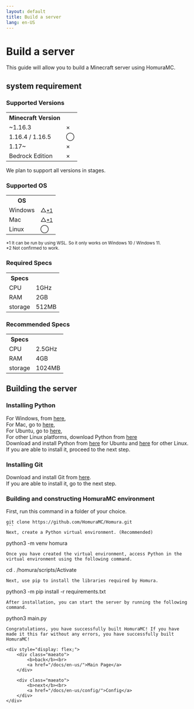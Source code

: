 ```yaml
---
layout: default
title: Build a server
lang: en-US
---
```

# Build a server
This guide will allow you to build a Minecraft server using HomuraMC.
## system requirement
### Supported Versions
<table class="table table-striped">
	<tr>
		<th scope="col">Minecraft Version</th>
		<th scope="col"></th>
	</tr>
	<tr>
		<td>~1.16.3</td>
		<td>×</td>
	</tr>
	<tr>
		<td>1.16.4 / 1.16.5</td>
		<td>◯</td>
	</tr>
	<tr>
		<td>1.17~</td>
		<td>×</td>
	</tr>
	<tr>
		<td>Bedrock Edition</td>
		<td>×</td>
	</tr>
</table>

We plan to support all versions in stages.

### Supported OS
<table class="table table-striped">
	<tr>
		<th scope="col">OS</th>
		<th scope="col"></th>
	</tr>
	<tr>
		<td>Windows</td>
		<td>△<a href="#sys-ok-1"><small>*1</small></a></td>
	</tr>
	<tr>
		<td>Mac</td>
		<td>△<a href="#sys-ok-2"><small>*1</small></a></td>
	</tr>
	<tr>
		<td>Linux</td>
		<td>◯</td>
	</tr>
</table>

<a id="sys-ok-1"></a><small>*1 It can be run by using WSL. So it only works on Windows 10 / Windows 11.</small><br>
<a id="sys-ok-2"></a><small>*2 Not confirmed to work.</small>

### Required Specs
<table class="table table-striped">
	<tr>
		<th scope="col">Specs</th>
		<th scope="col"></th>
	</tr>
	<tr>
		<td>CPU</td>
		<td>1GHz</td>
	</tr>
	<tr>
		<td>RAM</td>
		<td>2GB</td>
	</tr>
	<tr>
		<td>storage</td>
		<td>512MB</td>
	</tr>
</table>

### Recommended Specs
<table class="table table-striped">
	<tr>
		<th scope="col">Specs</th>
		<th scope="col"></th>
	</tr>
	<tr>
		<td>CPU</td>
		<td>2.5GHz</td>
	</tr>
	<tr>
		<td>RAM</td>
		<td>4GB</td>
	</tr>
	<tr>
		<td>storage</td>
		<td>1024MB</td>
	</tr>
</table>

## Building the server
### Installing Python
For Windows, from [here](https://www.python.org/downloads/windows/),  
For Mac, go to [here](https://www.python.org/downloads/macos/),  
For Ubuntu, go to [here](https://www.python.jp/install/ubuntu/index.html),  
For other Linux platforms, download Python from [here](https://www.python.jp/install/centos/index.html)  
Download and install Python from [here]() for Ubuntu and [here]() for other Linux.  
If you are able to install it, proceed to the next step.

### Installing Git
Download and install Git from [here](https://git-scm.com/downloads).  
If you are able to install it, go to the next step.

### Building and constructing HomuraMC environment
First, run this command in a folder of your choice.
````
git clone https://github.com/HomuraMC/Homura.git
```
Next, create a Python virtual environment. (Recommended)
````
python3 -m venv homura
```
Once you have created the virtual environment, access Python in the virtual environment using the following command.
```
cd . /homura/scripts/Activate
```
Next, use pip to install the libraries required by Homura.  
```
python3 -m pip install -r requirements.txt
```
After installation, you can start the server by running the following command.  
````
python3 main.py
```
Congratulations, you have successfully built HomuraMC! If you have made it this far without any errors, you have successfully built HomuraMC!
  
<div style="display: flex;">
	<div class="maeato">
		<b>back</b><br>
		<a href="/docs/en-us/">Main Page</a>
	</div>

	<div class="maeato">
		<b>next</b><br>
		<a href="/docs/en-us/config/">Config</a>
	</div>
</div>